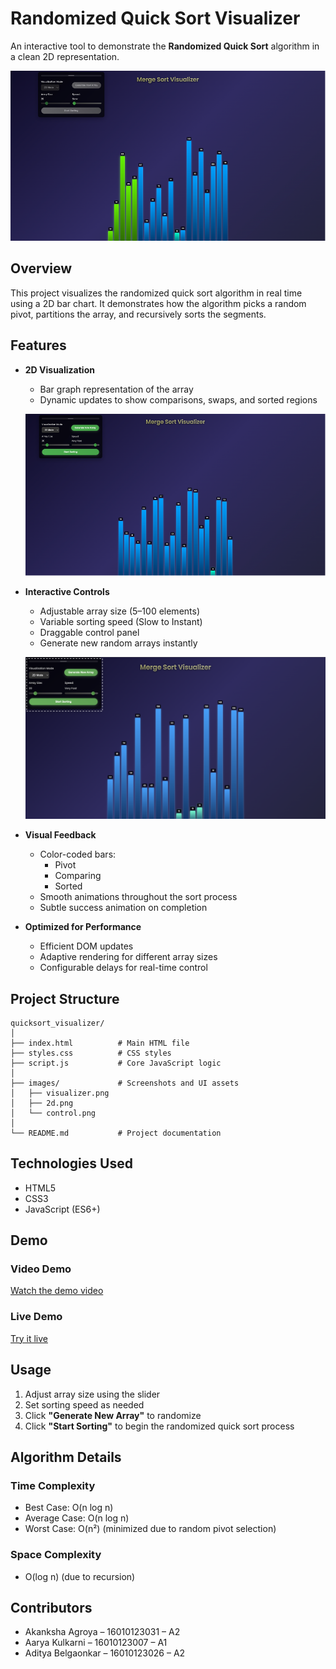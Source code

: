 # Randomized Quick Sort Visualizer

An interactive tool to demonstrate the **Randomized Quick Sort** algorithm in a clean 2D representation.

![Main Interface](images/visualizer.png)

## Overview

This project visualizes the randomized quick sort algorithm in real time using a 2D bar chart. It demonstrates how the algorithm picks a random pivot, partitions the array, and recursively sorts the segments.

## Features

- **2D Visualization**
  - Bar graph representation of the array
  - Dynamic updates to show comparisons, swaps, and sorted regions

  ![2D Mode](images/2d.png)

- **Interactive Controls**
  - Adjustable array size (5–100 elements)  
  - Variable sorting speed (Slow to Instant)  
  - Draggable control panel  
  - Generate new random arrays instantly  

  ![Control Panel](images/control.png)

- **Visual Feedback**
  - Color-coded bars:
    - Pivot
    - Comparing
    - Sorted
  - Smooth animations throughout the sort process  
  - Subtle success animation on completion  

- **Optimized for Performance**
  - Efficient DOM updates  
  - Adaptive rendering for different array sizes  
  - Configurable delays for real-time control  

## Project Structure

```
quicksort_visualizer/
│
├── index.html          # Main HTML file
├── styles.css          # CSS styles
├── script.js           # Core JavaScript logic
│
├── images/             # Screenshots and UI assets
│   ├── visualizer.png
│   ├── 2d.png
│   └── control.png
│
└── README.md           # Project documentation
```

## Technologies Used

- HTML5  
- CSS3  
- JavaScript (ES6+)

## Demo

### Video Demo  
[Watch the demo video](https://www.youtube.com/watch?v=dY6ranB06Ts)

### Live Demo  
[Try it live](https://quicksort-visualizer.vercel.app/)

## Usage

1. Adjust array size using the slider  
2. Set sorting speed as needed  
3. Click **"Generate New Array"** to randomize  
4. Click **"Start Sorting"** to begin the randomized quick sort process  

## Algorithm Details

### Time Complexity
- Best Case: O(n log n)  
- Average Case: O(n log n)  
- Worst Case: O(n²) (minimized due to random pivot selection)

### Space Complexity
- O(log n) (due to recursion)

## Contributors

- Akanksha Agroya – 16010123031 – A2  
- Aarya Kulkarni – 16010123007 – A1  
- Aditya Belgaonkar – 16010123026 – A2  
